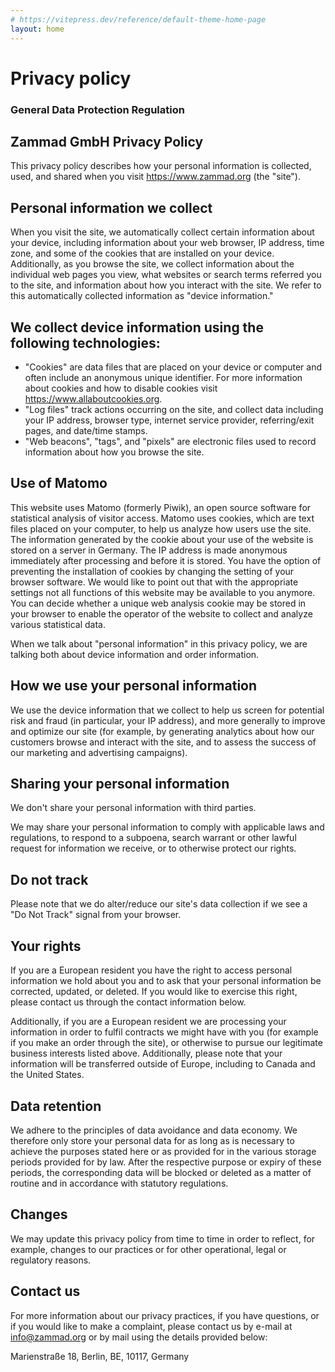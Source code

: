 ```yaml
---
# https://vitepress.dev/reference/default-theme-home-page
layout: home
---
```


# Privacy policy

### General Data Protection Regulation

## Zammad GmbH Privacy Policy

This privacy policy describes how your personal information is collected, used, and shared when you visit https://www.zammad.org (the "site").

## Personal information we collect

When you visit the site, we automatically collect certain information about your device, including information about your web browser, IP address, time zone, and some of the cookies that are installed on your device. Additionally, as you browse the site, we collect information about the individual web pages you view, what websites or search terms referred you to the site, and information about how you interact with the site. We refer to this automatically collected information as "device information."

## We collect device information using the following technologies:

* "Cookies" are data files that are placed on your device or computer and often include an anonymous unique identifier. For more information about cookies and how to disable cookies visit https://www.allaboutcookies.org.
* "Log files" track actions occurring on the site, and collect data including your IP address, browser type, internet service provider, referring/exit pages, and date/time stamps.
* "Web beacons", "tags", and "pixels" are electronic files used to record information about how you browse the site.

## Use of Matomo

This website uses Matomo (formerly Piwik), an open source software for statistical analysis of visitor access. Matomo uses cookies, which are text files placed on your computer, to help us analyze how users use the site. The information generated by the cookie about your use of the website is stored on a server in Germany. The IP address is made anonymous immediately after processing and before it is stored. You have the option of preventing the installation of cookies by changing the setting of your browser software. We would like to point out that with the appropriate settings not all functions of this website may be available to you anymore. You can decide whether a unique web analysis cookie may be stored in your browser to enable the operator of the website to collect and analyze various statistical data.

When we talk about "personal information" in this privacy policy, we are talking both about device information and order information.

## How we use your personal information

We use the device information that we collect to help us screen for potential risk and fraud (in particular, your IP address), and more generally to improve and optimize our site (for example, by generating analytics about how our customers browse and interact with the site, and to assess the success of our marketing and advertising campaigns).

## Sharing your personal information

We don't share your personal information with third parties.

We may share your personal information to comply with applicable laws and regulations, to respond to a subpoena, search warrant or other lawful request for information we receive, or to otherwise protect our rights.

## Do not track

Please note that we do alter/reduce our site's data collection if we see a "Do Not Track" signal from your browser.

## Your rights

If you are a European resident you have the right to access personal information we hold about you and to ask that your personal information be corrected, updated, or deleted. If you would like to exercise this right, please contact us through the contact information below.

Additionally, if you are a European resident we are processing your information in order to fulfil contracts we might have with you (for example if you make an order through the site), or otherwise to pursue our legitimate business interests listed above. Additionally, please note that your information will be transferred outside of Europe, including to Canada and the United States.

## Data retention

We adhere to the principles of data avoidance and data economy. We therefore only store your personal data for as long as is necessary to achieve the purposes stated here or as provided for in the various storage periods provided for by law. After the respective purpose or expiry of these periods, the corresponding data will be blocked or deleted as a matter of routine and in accordance with statutory regulations.

## Changes

We may update this privacy policy from time to time in order to reflect, for example, changes to our practices or for other operational, legal or regulatory reasons.

## Contact us

For more information about our privacy practices, if you have questions, or if you would like to make a complaint, please contact us by e-mail at info@zammad.org or by mail using the details provided below:

Marienstraße 18, Berlin, BE, 10117, Germany
